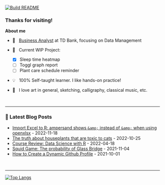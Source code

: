 [![Build README](https://github.com/aster-hu/aster-hu/actions/workflows/build.yml/badge.svg)](https://github.com/aster-hu/aster-hu/actions/workflows/build.yml)

### Thanks for visiting!

<!--
**aster-hu/aster-hu** is a ✨ _special_ ✨ repository because its `README.md` (this file) appears on your GitHub profile.
-->

**About me**

- 💼 &nbsp; [Business Analyst](https://www.linkedin.com/in/asterhu/) at TD Bank, focusing on Data Management

- 🚀 &nbsp; Current WIP Project: 

  - [x] Sleep time heatmap
  - [ ] Toggl graph report
  - [ ] Plant care schedule reminder

- 💡 &nbsp; 100% Self-taught learner. I like hands-on practice!

- 🎨 &nbsp; I love art in general, sketching, calligraphy, classical music, etc.

<br>

---

### 🔖 Latest Blog Posts
<!-- Blogpost starts -->
* [Import Excel to R: ampersand shows `&amp;` instead of `&amp;` when using openxlsx](https://asterhu.com/import-excel-formula-with-ampersand-to-R/) - 2022-11-18
* [The truth about houseplants that are toxic to cats](https://asterhu.com/plant-toxicity-and-cats/) - 2022-10-25
* [Course Review: Data Science with R](https://asterhu.com/data-science-with-r-review/) - 2022-04-18
* [Squid Game: The probability of Glass Bridge](https://asterhu.com/squid-game-probability/) - 2021-11-04
* [How to Create a Dynamic Github Profile](https://asterhu.com/build-readme-automatically/) - 2021-10-01
<!-- Blogpost ends -->

<br>

---

[![Top Langs](https://github-readme-stats.vercel.app/api/top-langs/?username=aster-hu&show_icons=true&hide_border=true&theme=city_lights&layout=compact)](https://github.com/aster-hu)
